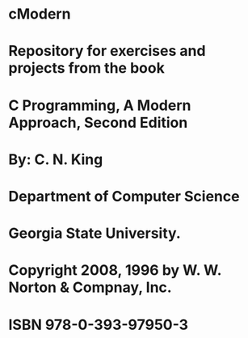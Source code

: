 # cModern

# Repository for exercises and projects from the book 
# C Programming, A Modern Approach, Second Edition
# By: C. N. King
# Department of Computer Science
# Georgia State University.

# Copyright 2008, 1996 by W. W. Norton & Compnay, Inc.

# ISBN 978-0-393-97950-3
